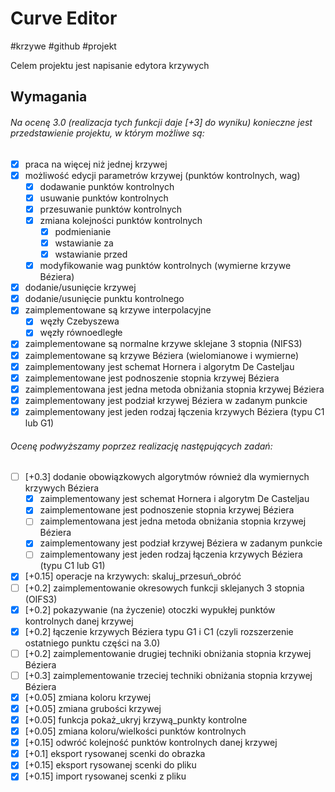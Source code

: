 # Curve Editor
#krzywe #github #projekt

Celem projektu jest napisanie edytora krzywych

## Wymagania
###### Na ocenę 3.0 (realizacja tych funkcji daje [+3] do wyniku) konieczne jest przedstawienie projektu, w którym możliwe są:

- [x] praca na więcej niż jednej krzywej
- [x] możliwość edycji parametrów krzywej (punktów kontrolnych, wag)
	- [x] dodawanie punktów kontrolnych
	- [x] usuwanie punktów kontrolnych
	- [x] przesuwanie punktów kontrolnych
	- [x] zmiana kolejności punktów kontrolnych
		- [x] podmienianie
		- [x] wstawianie za
		- [x] wstawianie przed
	- [x] modyfikowanie wag punktów kontrolnych (wymierne krzywe Béziera)
- [x] dodanie/usunięcie krzywej
- [x] dodanie/usunięcie punktu kontrolnego
- [x] zaimplementowane są krzywe interpolacyjne
	- [x] węzły Czebyszewa
	- [x] węzły równoedległe
- [x] zaimplementowane są normalne krzywe sklejane 3 stopnia (NIFS3)
- [x] zaimplementowane są krzywe Béziera (wielomianowe i wymierne)
- [x] zaimplementowany jest schemat Hornera i algorytm De Casteljau
- [x] zaimplementowane jest podnoszenie stopnia krzywej Béziera
- [x] zaimplementowana jest jedna metoda obniżania stopnia krzywej Béziera
- [x] zaimplementowany jest podział krzywej Béziera w zadanym punkcie
- [x] zaimplementowany jest jeden rodzaj łączenia krzywych Béziera (typu C1 lub G1)

###### Ocenę podwyższamy poprzez realizację następujących zadań:

- [ ] [+0.3] dodanie obowiązkowych algorytmów również dla wymiernych krzywych Béziera
	- [x] zaimplementowany jest schemat Hornera i algorytm De Casteljau
	- [x] zaimplementowane jest podnoszenie stopnia krzywej Béziera
	- [ ] zaimplementowana jest jedna metoda obniżania stopnia krzywej Béziera
	- [x] zaimplementowany jest podział krzywej Béziera w zadanym punkcie
	- [ ] zaimplementowany jest jeden rodzaj łączenia krzywych Béziera (typu C1 lub G1)
- [x] [+0.15] operacje na krzywych: skaluj_przesuń_obróć
- [ ] [+0.2] zaimplementowanie okresowych funkcji sklejanych 3 stopnia (OIFS3)
- [x] [+0.2] pokazywanie (na życzenie) otoczki wypukłej punktów kontrolnych danej krzywej
- [x] [+0.2] łączenie krzywych Béziera typu G1 i C1 (czyli rozszerzenie ostatniego punktu części na 3.0)
- [ ] [+0.2] zaimplementowanie drugiej techniki obniżania stopnia krzywej Béziera
- [ ] [+0.3] zaimplementowanie trzeciej techniki obniżania stopnia krzywej Béziera
- [x] [+0.05] zmiana koloru krzywej
- [x] [+0.05] zmiana grubości krzywej
- [x] [+0.05] funkcja pokaż_ukryj krzywą_punkty kontrolne
- [x] [+0.05] zmiana koloru/wielkości punktów kontrolnych
- [x] [+0.15] odwróć kolejność punktów kontrolnych danej krzywej
- [x] [+0.1] eksport rysowanej scenki do obrazka
- [x] [+0.15] eksport rysowanej scenki do pliku
- [x] [+0.15] import rysowanej scenki z pliku
